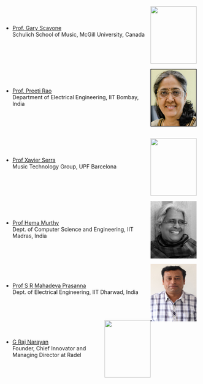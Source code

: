<img src="http://www.music.mcgill.ca/~gary/images/gary2.jpg" alt="" height="150" width="120" align="right"/>  
<br/><br/>  

* <a href="http://www.music.mcgill.ca/~gary/">Prof. Gary Scavone</a>  
Schulich School of Music, McGill University, Canada
 <br/><br/>  
 <br/><br/>
 
 <img src="prao.jpg" alt="" height="150" width="120" align="right"/>  
<br/><br/>  

* <a href="https://www.ee.iitb.ac.in/web/people/faculty/home/prao">Prof. Preeti Rao</a>  
Department of Electrical Engineering, IIT Bombay, India
 <br/><br/>    
  <br/><br/>
  
<img src="https://upload.wikimedia.org/wikipedia/commons/7/7d/Xavier_Serra_1%2C_Music_Hack_Day_Barcelona_2012.jpg" alt="" height="150" width="120" align="right"/>
<br/><br/>  
 
* <a href="https://www.upf.edu/web/xavier-serra">Prof Xavier Serra</a>  
Music Technology Group, UPF Barcelona  
<br/><br/>
<br/><br/>

<img src="HAM.jpg" alt="" height="150" width="120" align="right"/>
<br/><br/>  
 
* <a href="https://www.cse.iitm.ac.in/profile.php?arg=Mjk=">Prof Hema Murthy</a>  
Dept. of Computer Science and Engineering, IIT Madras, India
<br/><br/>
<br/><br/>

<img src="IMG_0589.JPG" alt="" height="150" width="120" align="right"/>
<br/><br/>  
 
* <a href="https://www.iitdh.ac.in/prasanna/">Prof S R Mahadeva Prasanna</a>  
Dept. of Electrical Engineering, IIT Dharwad, India 
<br/><br/>
<br/><br/>

<img src="http://grajnarayan.com/wp-content/uploads/2014/11/Founder-GRN-624x689.jpg" alt="" height="150" width="120" align="right"/>
<br/><br/>  
 
* <a href="http://grajnarayan.com/about-grajnarayan/">G Raj Narayan</a>  
Founder, Chief Innovator and Managing Director at Radel
<br/><br/>
<br/><br/>
